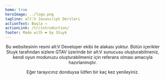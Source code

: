 ```yaml
---
home: true
heroImage: ../logo.png
tagline: alt:V Javascript Dersleri
actionText: Başla →
actionLink: /tr/introduction/
footer: Made with ❤️ by Stuyk
---
```


<center>
Bu websitesinin resmi alt:V Developer ekibi ile alakası yoktur. Bütün içerikler Stuyk tarafından sizlere GTAV üzerinde bir alt:V sunucusu oluşturabilmeniz, kendi oyun modunuzu oluşturabilmeniz için referans olması amacıyla hazırlanmıştır.
<br />

Eğer tarayıcınız donduysa lütfen bir kaç kez yenileyiniz.

</center>
